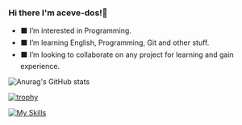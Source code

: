 ### Hi there  I'm aceve-dos!👋

- :black_large_square: I’m interested in Programming.
- :black_large_square: I’m learning English, Programming, Git and other stuff.
- :black_large_square: I’m looking to collaborate on any project for learning and gain experience.


![Anurag's GitHub stats](https://github-readme-stats.vercel.app/api?username=aceve-dos&show_icons=true&theme=tokyonight&)

[![trophy](https://github-profile-trophy.vercel.app/?username=aceve-dos&theme=juicyfresh)](https://github.com/ryo-ma/github-profile-trophy)

[![My Skills](https://skillicons.dev/icons?i=python,html,css,php)](https://skillicons.dev)



